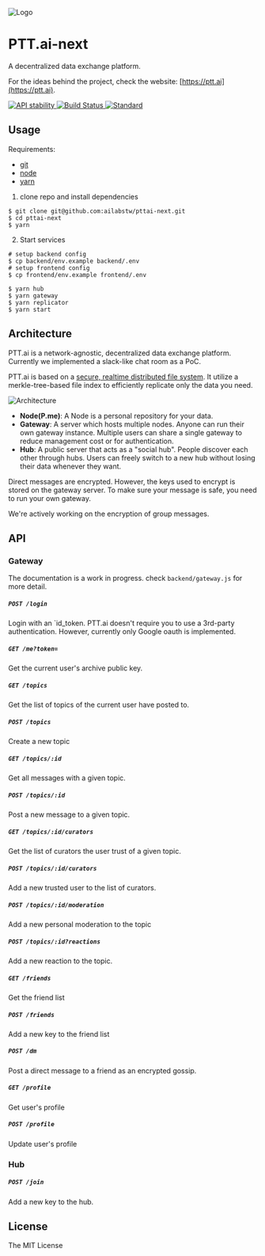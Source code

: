 ![Logo](https://raw.githubusercontent.com/ailabstw/pttai-next/master/github_assets/logo.png)

# PTT.ai-next

A decentralized data exchange platform.

For the ideas behind the project, check the website: [https://ptt.ai](https://ptt.ai).

<!-- Stability -->
<a href="https://nodejs.org/api/documentation.html#documentation_stability_index">
<img src="https://img.shields.io/badge/stability-experimental-orange.svg"
  alt="API stability" />
</a>

<!-- Build Status -->
<a href="https://travis-ci.org/choojs/choo">
<img src="https://travis-ci.org/ailabstw/pttai-next.svg?branch=master"
  alt="Build Status" />
</a>

<!-- Standard -->
<a href="https://standardjs.com">
<img src="https://img.shields.io/badge/code%20style-standard-brightgreen.svg"
  alt="Standard" />
</a>


## Usage

Requirements:

* [git](https://git-scm.com)
* [node](https://nodejs.org/en/)
* [yarn](https://yarnpkg.com/zh-Hant/)

1. clone repo and install dependencies

```
$ git clone git@github.com:ailabstw/pttai-next.git
$ cd pttai-next
$ yarn
```

2. Start services

```
# setup backend config
$ cp backend/env.example backend/.env
# setup frontend config
$ cp frontend/env.example frontend/.env

$ yarn hub
$ yarn gateway
$ yarn replicator
$ yarn start
```

## Architecture

PTT.ai is a network-agnostic, decentralized data exchange platform. Currently we implemented a slack-like chat room as a PoC.

PTT.ai is based on a [secure, realtime distributed file system](https://github.com/mafintosh/hyperdrive). It utilize a merkle-tree-based file index to efficiently replicate only the data you need.

![Architecture](https://raw.githubusercontent.com/ailabstw/pttai-next/master/github_assets/arch.png)

* **Node(P.me)**: A Node is a personal repository for your data.
* **Gateway**: A server which hosts multiple nodes. Anyone can run their own gateway instance. Multiple users can share a single gateway to reduce management cost or for authentication.
* **Hub**: A public server that acts as a "social hub". People discover each other through hubs. Users can freely switch to a new hub without losing their data whenever they want.

Direct messages are encrypted. However, the keys used to encrypt is stored on the gateway server. To make sure your message is safe, you need to run your own gateway.

We're actively working on the encryption of group messages.

## API

### Gateway

The documentation is a work in progress. check `backend/gateway.js` for more detail.

##### `POST /login`

Login with an `id_token. PTT.ai doesn't require you to use a 3rd-party authentication. However, currently only Google oauth is implemented.

##### `GET /me?token=`

Get the current user's archive public key.

##### `GET /topics`

Get the list of topics of the current user have posted to.

##### `POST /topics`

Create a new topic

##### `GET /topics/:id`

Get all messages with a given topic.

##### `POST /topics/:id`

Post a new message to a given topic.

##### `GET /topics/:id/curators`

Get the list of curators the user trust of a given topic.

##### `POST /topics/:id/curators`

Add a new trusted user to the list of curators.

##### `POST /topics/:id/moderation`

Add a new personal moderation to the topic

##### `POST /topics/:id?reactions`

Add a new reaction to the topic.

##### `GET /friends`

Get the friend list

##### `POST /friends`

Add a new key to the friend list

##### `POST /dm`

Post a direct message to a friend as an encrypted gossip.

##### `GET /profile`

Get user's profile

##### `POST /profile`

Update user's profile

### Hub

##### `POST /join`

Add a new key to the hub.

## License

The MIT License
